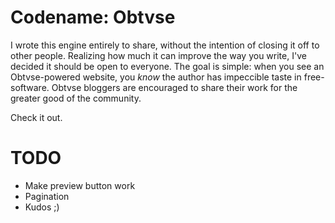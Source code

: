 Codename: Obtvse
================
I wrote this engine entirely to share, without the intention of closing it off to other people.  Realizing how much it can improve the way you write, I've decided it should be open to everyone.  The goal is simple: when you see an Obtvse-powered website, you *know* the author has impeccible taste in free-software.  Obtvse bloggers are encouraged to share their work for the greater good of the community.

Check it out.


TODO
====
- Make preview button work
- Pagination
- Kudos ;)